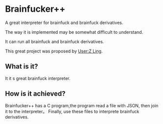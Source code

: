 # Brainfucker++

A great interpreter for brainfuck and brainfuck derivatives.

The way it is implemented may be somewhat difficult to understand.

It can run all brainfuck and brainfuck derivatives.

This great project was proposed by [User:Z Ling](https://esolangs.org/wiki/User:Z_Ling).

## What is it?

It it s great brainfuck interpreter.

## How is it achieved?

Brainfucker++ has a C program,the program read a file with JSON, then join it to the interpreter。 Finally, use these files to interprete brainfuck derivatives.
